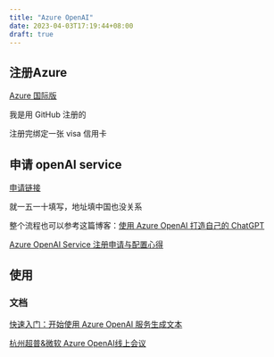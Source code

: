 ```yaml
---
title: "Azure OpenAI"
date: 2023-04-03T17:19:44+08:00
draft: true
---
```






## 注册Azure

[Azure 国际版](https://azure.microsoft.com/en-us/products/cognitive-services/openai-service?WT.mc_id=DT-MVP-5003133)

我是用 GitHub 注册的

注册完绑定一张 visa 信用卡

## 申请 openAI service 

[申请链接](https://customervoice.microsoft.com/Pages/ResponsePage.aspx?id=v4j5cvGGr0GRqy180BHbR7en2Ais5pxKtso_Pz4b1_xUOFA5Qk1UWDRBMjg0WFhPMkIzTzhKQ1dWNyQlQCN0PWcu)

就一五一十填写，地址填中国也没关系



整个流程也可以参考这篇博客：[使用 Azure OpenAI 打造自己的 ChatGPT ](https://www.cnblogs.com/stulzq/p/17271937.html)

[Azure OpenAI Service 注册申请与配置心得](https://atlassc.net/2023/04/25/azure-openai-service)

## 使用

### 文档

[快速入门：开始使用 Azure OpenAI 服务生成文本](https://learn.microsoft.com/zh-cn/azure/cognitive-services/openai/quickstart?tabs=command-line&pivots=programming-language-python)

[杭州超普&微软 Azure OpenAI线上会议](http://s6e.cn/AYtG3)



